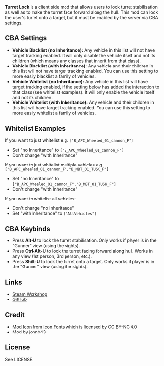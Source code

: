 **Turret Lock** is a client side mod that allows users to lock turret stabilisation as well as to make the turret face forward along the hull.
This mod can lock the user's turret onto a target, but it must be enabled by the server via CBA settings.

<h2>CBA Settings</h2>

* **Vehicle Blacklist (no Inheritance):** Any vehicle in this list will not have target tracking enabled. It will only disable the vehicle itself and not its children (which means any classes that inherit from that class).
* **Vehicle Blacklist (with Inheritance):** Any vehicle and their children in this list will not have target tracking enabled. You can use this setting to more easily blacklist a family of vehicles.
* **Vehicle Whitelist (no Inheritance):** Any vehicle in this list will have target tracking enabled, if the setting below has added the interaction to that class (see whitelist examples). It will only enable the vehicle itself and not its children.
* **Vehicle Whitelist (with Inheritance):** Any vehicle and their children in this list will have target tracking enabled. You can use this setting to more easily whitelist a family of vehicles.

<h2>Whitelist Examples</h2>

If you want to just whitelist e.g. `["B_APC_Wheeled_01_cannon_F"]`
* Set "no Inheritance" to `["B_APC_Wheeled_01_cannon_F"]`
* Don't change "with Inheritance"

If you want to just whitelist multiple vehicles e.g. `["B_APC_Wheeled_01_cannon_F","B_MBT_01_TUSK_F"]`
* Set "no Inheritance" to `["B_APC_Wheeled_01_cannon_F","B_MBT_01_TUSK_F"]`
* Don't change "with Inheritance"

If you want to whitelist all vehicles:
* Don't change "no Inheritance"
* Set "with Inheritance" to `["AllVehicles"]`

<h2>CBA Keybinds</h2>

* Press **Alt-U** to lock the turret stabilisation. Only works if player is in the "Gunner" view (using the sights).
* Press **Ctrl-Alt-U** to lock the turret facing forward along hull. Works in any view (1st person, 3rd person, etc.).
* Press **Shift-U** to lock the turret onto a target. Only works if player is in the "Gunner" view (using the sights).

<h2>Links</h2>

* [Steam Workshop](https://steamcommunity.com/sharedfiles/filedetails/?id=2777111000)
* [GitHub](https://github.com/johnb432/Turret-Lock)

<h2>Credit</h2>

* [Mod Icon](http://getdrawings.com/get-drawing#army-tank-drawing-61.jpg) from [Icon Fonts](http://www.onlinewebfonts.com/icon) which is licensed by CC BY-NC 4.0
* Mod by johnb43

<h2>License</h2>

See LICENSE.
